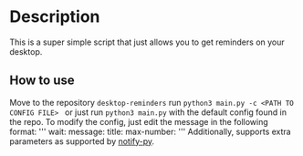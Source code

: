 # Description
This is a super simple script that just allows you to get reminders on your desktop.

## How to use
Move to the repository `desktop-reminders` run `python3 main.py -c <PATH TO CONFIG FILE> ` or just run `python3 main.py` with the default config found in the repo.
To modify the config, just edit the message in the following format:
'''
<MESSAGE ID>
  wait: <TIME TO WAIT BETWEEN NOTIFICATIONS>
  message: <THE BODY OF THE NOTIFICATION>
  title: <THE TITLE OF THE NOTIFICATION>
  max-number: <THE MAXIMUM NUMBER OF TIMES THE NOTIFICATION WILL BE POSTED>
'''
Additionally, supports extra parameters as supported by [notify-py](https://ms7m.github.io/notify-py/).
